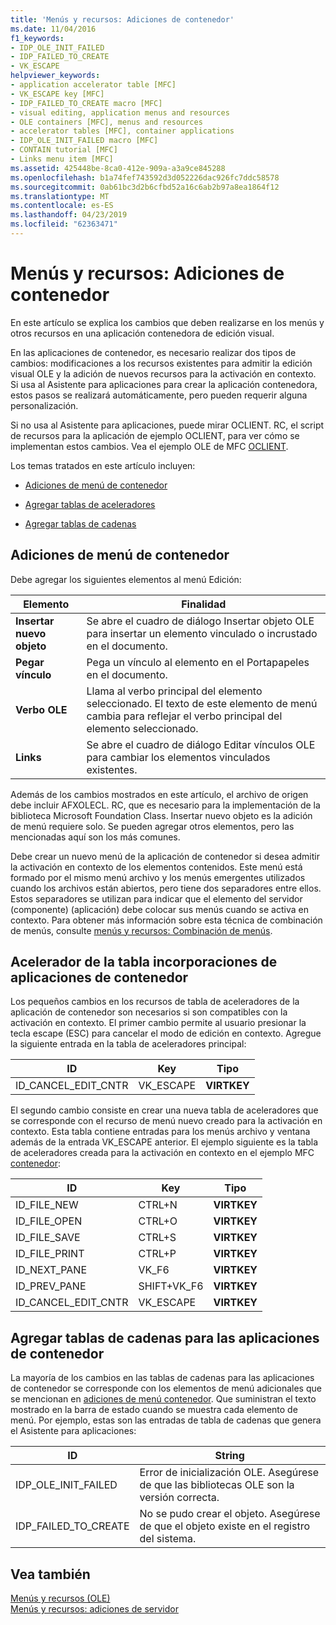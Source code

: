 ```yaml
---
title: 'Menús y recursos: Adiciones de contenedor'
ms.date: 11/04/2016
f1_keywords:
- IDP_OLE_INIT_FAILED
- IDP_FAILED_TO_CREATE
- VK_ESCAPE
helpviewer_keywords:
- application accelerator table [MFC]
- VK_ESCAPE key [MFC]
- IDP_FAILED_TO_CREATE macro [MFC]
- visual editing, application menus and resources
- OLE containers [MFC], menus and resources
- accelerator tables [MFC], container applications
- IDP_OLE_INIT_FAILED macro [MFC]
- CONTAIN tutorial [MFC]
- Links menu item [MFC]
ms.assetid: 425448be-8ca0-412e-909a-a3a9ce845288
ms.openlocfilehash: b1a74fef743592d3d052226dac926fc7ddc58578
ms.sourcegitcommit: 0ab61bc3d2b6cfbd52a16c6ab2b97a8ea1864f12
ms.translationtype: MT
ms.contentlocale: es-ES
ms.lasthandoff: 04/23/2019
ms.locfileid: "62363471"
---
```

# <a name="menus-and-resources-container-additions"></a>Menús y recursos: Adiciones de contenedor

En este artículo se explica los cambios que deben realizarse en los menús y otros recursos en una aplicación contenedora de edición visual.

En las aplicaciones de contenedor, es necesario realizar dos tipos de cambios: modificaciones a los recursos existentes para admitir la edición visual OLE y la adición de nuevos recursos para la activación en contexto. Si usa al Asistente para aplicaciones para crear la aplicación contenedora, estos pasos se realizará automáticamente, pero pueden requerir alguna personalización.

Si no usa al Asistente para aplicaciones, puede mirar OCLIENT. RC, el script de recursos para la aplicación de ejemplo OCLIENT, para ver cómo se implementan estos cambios. Vea el ejemplo OLE de MFC [OCLIENT](../overview/visual-cpp-samples.md).

Los temas tratados en este artículo incluyen:

- [Adiciones de menú de contenedor](#_core_container_menu_additions)

- [Agregar tablas de aceleradores](#_core_container_application_accelerator_table_additions)

- [Agregar tablas de cadenas](#_core_string_table_additions_for_container_applications)

##  <a name="_core_container_menu_additions"></a> Adiciones de menú de contenedor

Debe agregar los siguientes elementos al menú Edición:

|Elemento|Finalidad|
|----------|-------------|
|**Insertar nuevo objeto**|Se abre el cuadro de diálogo Insertar objeto OLE para insertar un elemento vinculado o incrustado en el documento.|
|**Pegar vínculo**|Pega un vínculo al elemento en el Portapapeles en el documento.|
|**Verbo OLE**|Llama al verbo principal del elemento seleccionado. El texto de este elemento de menú cambia para reflejar el verbo principal del elemento seleccionado.|
|**Links**|Se abre el cuadro de diálogo Editar vínculos OLE para cambiar los elementos vinculados existentes.|

Además de los cambios mostrados en este artículo, el archivo de origen debe incluir AFXOLECL. RC, que es necesario para la implementación de la biblioteca Microsoft Foundation Class. Insertar nuevo objeto es la adición de menú requiere solo. Se pueden agregar otros elementos, pero las mencionadas aquí son los más comunes.

Debe crear un nuevo menú de la aplicación de contenedor si desea admitir la activación en contexto de los elementos contenidos. Este menú está formado por el mismo menú archivo y los menús emergentes utilizados cuando los archivos están abiertos, pero tiene dos separadores entre ellos. Estos separadores se utilizan para indicar que el elemento del servidor (componente) (aplicación) debe colocar sus menús cuando se activa en contexto. Para obtener más información sobre esta técnica de combinación de menús, consulte [menús y recursos: Combinación de menús](../mfc/menus-and-resources-menu-merging.md).

##  <a name="_core_container_application_accelerator_table_additions"></a> Acelerador de la tabla incorporaciones de aplicaciones de contenedor

Los pequeños cambios en los recursos de tabla de aceleradores de la aplicación de contenedor son necesarios si son compatibles con la activación en contexto. El primer cambio permite al usuario presionar la tecla escape (ESC) para cancelar el modo de edición en contexto. Agregue la siguiente entrada en la tabla de aceleradores principal:

|ID|Key|Tipo|
|--------|---------|----------|
|ID_CANCEL_EDIT_CNTR|VK_ESCAPE|**VIRTKEY**|

El segundo cambio consiste en crear una nueva tabla de aceleradores que se corresponde con el recurso de menú nuevo creado para la activación en contexto. Esta tabla contiene entradas para los menús archivo y ventana además de la entrada VK_ESCAPE anterior. El ejemplo siguiente es la tabla de aceleradores creada para la activación en contexto en el ejemplo MFC [contenedor](../overview/visual-cpp-samples.md):

|ID|Key|Tipo|
|--------|---------|----------|
|ID_FILE_NEW|CTRL+N|**VIRTKEY**|
|ID_FILE_OPEN|CTRL+O|**VIRTKEY**|
|ID_FILE_SAVE|CTRL+S|**VIRTKEY**|
|ID_FILE_PRINT|CTRL+P|**VIRTKEY**|
|ID_NEXT_PANE|VK_F6|**VIRTKEY**|
|ID_PREV_PANE|SHIFT+VK_F6|**VIRTKEY**|
|ID_CANCEL_EDIT_CNTR|VK_ESCAPE|**VIRTKEY**|

##  <a name="_core_string_table_additions_for_container_applications"></a> Agregar tablas de cadenas para las aplicaciones de contenedor

La mayoría de los cambios en las tablas de cadenas para las aplicaciones de contenedor se corresponde con los elementos de menú adicionales que se mencionan en [adiciones de menú contenedor](#_core_container_menu_additions). Que suministran el texto mostrado en la barra de estado cuando se muestra cada elemento de menú. Por ejemplo, estas son las entradas de tabla de cadenas que genera el Asistente para aplicaciones:

|ID|String|
|--------|------------|
|IDP_OLE_INIT_FAILED|Error de inicialización OLE. Asegúrese de que las bibliotecas OLE son la versión correcta.|
|IDP_FAILED_TO_CREATE|No se pudo crear el objeto. Asegúrese de que el objeto existe en el registro del sistema.|

## <a name="see-also"></a>Vea también

[Menús y recursos (OLE)](../mfc/menus-and-resources-ole.md)<br/>
[Menús y recursos: adiciones de servidor](../mfc/menus-and-resources-server-additions.md)
